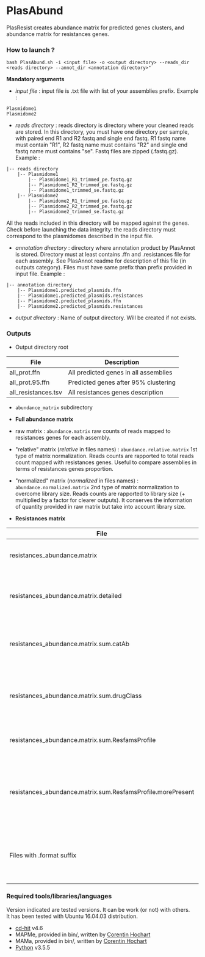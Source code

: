 # PlasAbund

PlasResist creates abundance matrix for predicted genes clusters, and abundance matrix for resistances genes. 

### How to launch ?

```
bash PlasAbund.sh -i <input file> -o <output directory> --reads_dir <reads directory> --annot_dir <annotation directory>"  
```

**Mandatory arguments** 
* *input file* : input file is .txt file with list of your assemblies prefix. Example :  
```
Plasmidome1
Plasmidome2
```
* *reads directory* : reads directory is directory where your cleaned reads are stored. In this directory, you must have one directory per sample, with paired end R1 and R2 fastq and single end fastq. R1 fastq name must contain "R1", R2 fastq name must contains "R2" and single end fastq name must contains "se". Fastq files are zipped (.fastq.gz). Example :  
```
|-- reads directory 
	|-- Plasmidome1
		|-- Plasmidome1_R1_trimmed_pe.fastq.gz
		|-- Plasmidome1_R2_trimmed_pe.fastq.gz
		|-- Plasmidome1_trimmed_se.fastq.gz
	|-- Plasmidome2
		|-- Plasmidome2_R1_trimmed_pe.fastq.gz
		|-- Plasmidome2_R2_trimmed_pe.fastq.gz
		|-- Plasmidome2_trimmed_se.fastq.gz
```
All the reads included in this directory will be mapped against the genes. Check before launching the data integrity: the reads directory must correspond to the plasmidomes described in the  input file.

* *annotation directory* : directory where annotation product by PlasAnnot is stored. Directory must at least contains .ffn and .resistances file for each assembly. See PlasAnnot readme for description of this file (in outputs category). Files must have same prefix than prefix provided in input file. Example :  
```
|-- annotation directory 
	|-- Plasmidome1.predicted_plasmids.ffn 
	|-- Plasmidome1.predicted_plasmids.resistances 
	|-- Plasmidome2.predicted_plasmids.ffn 
	|-- Plasmidome2.predicted_plasmids.resistances 
```  
* *output directory* : Name of output directory. Will be created if not exists. 

### Outputs 

* Output directory root 

| File | Description | 
|---------|------------|
|all_prot.ffn|All predicted genes in all assemblies| 
|all_prot.95.ffn|Predicted genes after 95% clustering|
|all_resistances.tsv|All resistances genes description| 

* `abundance_matrix` subdirectory 

* **Full abundance matrix**  
* raw matrix : `abundance.matrix` raw counts of reads mapped to resistances genes for each assembly. 
* "relative" matrix (*relative* in files names) : `abundance.relative.matrix` 1st type of matrix normalization. Reads counts are rapported to total reads count mapped with resistances genes. Useful to compare assemblies in terms of resistances genes proportion. 
* "normalized" matrix (*normalized* in files names) : `abundance.normalized.matrix` 2nd type of matrix normalization to overcome library size. Reads counts are rapported to library size (+ multiplied by a factor for clearer outputs). It conserves the information of quantity provided in raw matrix but take into account library size. 

* **Resistances matrix** 

| File | Description | 
|---------|------------|
|resistances_abundance.matrix|Raw matrix with only predicted resistances id| 
|resistances_abundance.matrix.detailed|Same as .matrix with supplementary colums to describe each gene|
|resistances_abundance.matrix.sum.catAb|Matrix with counts group by "Antibiotics category" defined by Resfams|
|resistances_abundance.matrix.sum.drugClass|Matrix with counts group by "Drug Class" defined by CARDS with ARO of each gene| 
|resistances_abundance.matrix.sum.ResfamsProfile|Matrix with counts group by Resfams profiles| 
|resistances_abundance.matrix.sum.ResfamsProfile.morePresent|Matrix with counts for 5 most present Resfams profile in each assembly. Other profiles are classified in Others.|
|Files with .format suffix|Same matrixes in another format more convenient to create graphical representations| 

### Required tools/libraries/languages
Version indicated are tested versions. It can be work (or not) with others.  
It has been tested with Ubuntu 16.04.03 distribution. 
* [cd-hit](http://weizhongli-lab.org/cd-hit/) v4.6
* MAPMe, provided in bin/, written by [Corentin Hochart](https://github.com/chochart)
* MAMa, provided in bin/, written by [Corentin Hochart](https://github.com/chochart)
* [Python](https://www.python.org/download/releases/3.0/) v3.5.5



